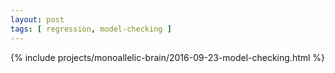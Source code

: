 ```yaml
---
layout: post
tags: [ regression, model-checking ]
---
```


{% include projects/monoallelic-brain/2016-09-23-model-checking.html %}
